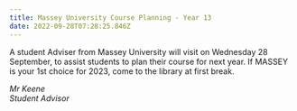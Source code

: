 ```yaml
---
title: Massey University Course Planning - Year 13
date: 2022-09-28T07:28:25.846Z
---
```

A student Adviser from Massey University will visit on Wednesday 28 September, to assist students to plan their course for next year. If MASSEY is your 1st choice for 2023, come to the library at first break.

*M﻿r Keene  
S﻿tudent Advisor*